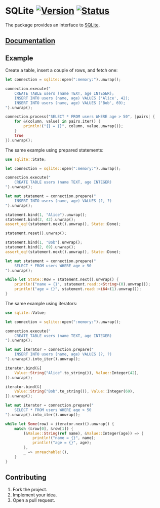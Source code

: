 # SQLite [![Version][version-img]][version-url] [![Status][status-img]][status-url]

The package provides an interface to [SQLite][1].

## [Documentation][doc]

## Example

Create a table, insert a couple of rows, and fetch one:

```rust
let connection = sqlite::open(":memory:").unwrap();

connection.execute("
    CREATE TABLE users (name TEXT, age INTEGER);
    INSERT INTO users (name, age) VALUES ('Alice', 42);
    INSERT INTO users (name, age) VALUES ('Bob', 69);
").unwrap();

connection.process("SELECT * FROM users WHERE age > 50", |pairs| {
    for &(column, value) in pairs.iter() {
        println!("{} = {}", column, value.unwrap());
    }
    true
}).unwrap();
```

The same example using prepared statements:

```rust
use sqlite::State;

let connection = sqlite::open(":memory:").unwrap();

connection.execute("
    CREATE TABLE users (name TEXT, age INTEGER)
").unwrap();

let mut statement = connection.prepare("
    INSERT INTO users (name, age) VALUES (?, ?)
").unwrap();

statement.bind(1, "Alice").unwrap();
statement.bind(2, 42).unwrap();
assert_eq!(statement.next().unwrap(), State::Done);

statement.reset().unwrap();

statement.bind(1, "Bob").unwrap();
statement.bind(2, 69).unwrap();
assert_eq!(statement.next().unwrap(), State::Done);

let mut statement = connection.prepare("
    SELECT * FROM users WHERE age > 50
").unwrap();

while let State::Row = statement.next().unwrap() {
    println!("name = {}", statement.read::<String>(0).unwrap());
    println!("age = {}", statement.read::<i64>(1).unwrap());
}
```

The same example using iterators:

```rust
use sqlite::Value;

let connection = sqlite::open(":memory:").unwrap();

connection.execute("
    CREATE TABLE users (name TEXT, age INTEGER)
").unwrap();

let mut iterator = connection.prepare("
    INSERT INTO users (name, age) VALUES (?, ?)
").unwrap().into_iter().unwrap();

iterator.bind(&[
    Value::String("Alice".to_string()), Value::Integer(42),
]).unwrap();

iterator.bind(&[
    Value::String("Bob".to_string()), Value::Integer(69),
]).unwrap();

let mut iterator = connection.prepare("
    SELECT * FROM users WHERE age > 50
").unwrap().into_iter().unwrap();

while let Some(row) = iterator.next().unwrap() {
    match (&row[0], &row[1]) {
        (&Value::String(ref name), &Value::Integer(age)) => {
            println!("name = {}", name);
            println!("age = {}", age);
        },
        _ => unreachable!(),
    }
}
```

## Contributing

1. Fork the project.
2. Implement your idea.
3. Open a pull request.

[1]: https://www.sqlite.org

[version-img]: http://stainless-steel.github.io/images/crates.svg
[version-url]: https://crates.io/crates/sqlite
[status-img]: https://travis-ci.org/stainless-steel/sqlite.svg?branch=master
[status-url]: https://travis-ci.org/stainless-steel/sqlite
[doc]: https://stainless-steel.github.io/sqlite
